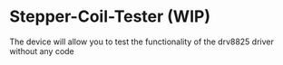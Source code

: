 # Stepper-Coil-Tester (WIP)
The device will allow you to test the functionality of the drv8825 driver without any code
